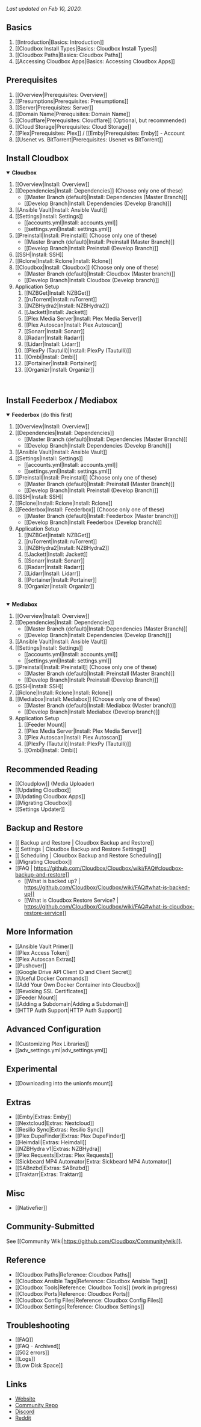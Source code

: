 _Last updated on Feb 10, 2020._

## Basics ##
1. [[Introduction|Basics: Introduction]]
1. [[Cloudbox Install Types|Basics: Cloudbox Install Types]]
1. [[Cloudbox Paths|Basics: Cloudbox Paths]]
1. [[Accessing Cloudbox Apps|Basics: Accessing Cloudbox Apps]]


## Prerequisites ##
1. [[Overview|Prerequisites: Overview]]
1. [[Presumptions|Prerequisites: Presumptions]]
1. [[Server|Prerequisites: Server]]
1. [[Domain Name|Prerequisites: Domain Name]]
1. [[Cloudflare|Prerequisites: Cloudflare]] (Optional, but recommended)
1. [[Cloud Storage|Prerequisites: Cloud Storage]]
1. [[Plex|Prerequisites: Plex]] / [[Emby|Prerequisites: Emby]] - Account
1. [[Usenet vs. BitTorrent|Prerequisites: Usenet vs BitTorrent]]


## Install Cloudbox ##


<details open><summary><strong>Cloudbox</strong></summary>

1. [[Overview|Install: Overview]]
1. [[Dependencies|Install: Dependencies]] (Choose only one of these)
   - [[Master Branch (default)|Install: Dependencies (Master Branch)]]
   - [[Develop Branch|Install: Dependencies (Develop Branch)]]
1. [[Ansible Vault|Install: Ansible Vault]]
1. [[Settings|Install: Settings]]
   - [[accounts.yml|Install: accounts.yml]]
   - [[settings.yml|Install: settings.yml]]
1. [[Preinstall|Install: Preinstall]] (Choose only one of these)
   - [[Master Branch (default)|Install: Preinstall (Master Branch)]]
   - [[Develop Branch|Install: Preinstall (Develop Branch)]]
1. [[SSH|Install: SSH]]
1. [[Rclone|Install: Rclone|Install: Rclone]]
1. [[Cloudbox|Install: Cloudbox]] (Choose only one of these)
   - [[Master Branch (default)|Install: Cloudbox (Master branch)]]
   - [[Develop Branch|Install: Cloudbox (Develop branch)]]
1. Application Setup
    1. [[NZBGet|Install: NZBGet]]
    1. [[ruTorrent|Install: ruTorrent]]
    1. [[NZBHydra2|Install: NZBHydra2]]
    1. [[Jackett|Install: Jackett]]
    1. [[Plex Media Server|Install: Plex Media Server]]
    1. [[Plex Autoscan|Install: Plex Autoscan]]
    1. [[Sonarr|Install: Sonarr]]
    1. [[Radarr|Install: Radarr]]
    1. [[Lidarr|Install: Lidarr]]
    1. [[PlexPy (Tautulli)|Install: PlexPy (Tautulli)]]
    1. [[Ombi|Install: Ombi]]
    1. [[Portainer|Install: Portainer]]
    1. [[Organizr|Install: Organizr]]
</details>

<br />


## Install Feederbox / Mediabox  ##

<details open><summary><strong>Feederbox</strong> (do this first)</summary>

1. [[Overview|Install: Overview]]
1. [[Dependencies|Install: Dependencies]]
   - [[Master Branch (default)|Install: Dependencies (Master Branch)]]
   - [[Develop Branch|Install: Dependencies (Develop Branch)]]
1. [[Ansible Vault|Install: Ansible Vault]]
1. [[Settings|Install: Settings]]
   - [[accounts.yml|Install: accounts.yml]]
   - [[settings.yml|Install: settings.yml]]
1. [[Preinstall|Install: Preinstall]] (Choose only one of these)
   - [[Master Branch (default)|Install: Preinstall (Master Branch)]]
   - [[Develop Branch|Install: Preinstall (Develop Branch)]]
1. [[SSH|Install: SSH]]
1. [[Rclone|Install: Rclone|Install: Rclone]]
1. [[Feederbox|Install: Feederbox]] (Choose only one of these)
   - [[Master Branch (default)|Install: Feederbox (Master branch)]]
   - [[Develop Branch|Install: Feederbox (Develop branch)]]
1. Application Setup
    1. [[NZBGet|Install: NZBGet]]
    1. [[ruTorrent|Install: ruTorrent]]
    1. [[NZBHydra2|Install: NZBHydra2]]
    1. [[Jackett|Install: Jackett]]
    1. [[Sonarr|Install: Sonarr]]
    1. [[Radarr|Install: Radarr]]
    1. [[Lidarr|Install: Lidarr]]
    1. [[Portainer|Install: Portainer]]
    1. [[Organizr|Install: Organizr]]

</details>

<br />

<details open><summary><strong>Mediabox</strong></summary>

1. [[Overview|Install: Overview]]
1. [[Dependencies|Install: Dependencies]]
   - [[Master Branch (default)|Install: Dependencies (Master Branch)]]
   - [[Develop Branch|Install: Dependencies (Develop Branch)]]
1. [[Ansible Vault|Install: Ansible Vault]]
1. [[Settings|Install: Settings]]
   - [[accounts.yml|Install: accounts.yml]]
   - [[settings.yml|Install: settings.yml]]
1. [[Preinstall|Install: Preinstall]] (Choose only one of these)
   - [[Master Branch (default)|Install: Preinstall (Master Branch)]]
   - [[Develop Branch|Install: Preinstall (Develop Branch)]]
1. [[SSH|Install: SSH]]
1. [[Rclone|Install: Rclone|Install: Rclone]]
1. [[Mediabox|Install: Mediabox]] (Choose only one of these)
   - [[Master Branch (default)|Install: Mediabox (Master branch)]]
   - [[Develop Branch|Install: Mediabox (Develop branch)]]
1. Application Setup
    1. [[Feeder Mount]]
    1. [[Plex Media Server|Install: Plex Media Server]]
    1. [[Plex Autoscan|Install: Plex Autoscan]]
    1. [[PlexPy (Tautulli)|Install: PlexPy (Tautulli)]]
    1. [[Ombi|Install: Ombi]]

</details>

## Recommended Reading ##
- [[Cloudplow]] (Media Uploader)
- [[Updating Cloudbox]]
- [[Updating Cloudbox Apps]]
- [[Migrating Cloudbox]]
- [[Settings Updater]]

## Backup and Restore  ##
- [[ Backup and Restore | Cloudbox Backup and Restore]]
- [[ Settings | Cloudbox Backup and Restore Settings]]
- [[ Scheduling | Cloudbox Backup and Restore Scheduling]]
- [[Migrating Cloudbox]]
- [[FAQ | https://github.com/Cloudbox/Cloudbox/wiki/FAQ#cloudbox-backup-and-restore]]
  - [[What is backed up? | https://github.com/Cloudbox/Cloudbox/wiki/FAQ#what-is-backed-up]]
  - [[What is Cloudbox Restore Service? | https://github.com/Cloudbox/Cloudbox/wiki/FAQ#what-is-cloudbox-restore-service]]


## More Information ##
- [[Ansible Vault Primer]]
- [[Plex Access Token]]
- [[Plex Autoscan Extras]]
- [[Pushover]]
- [[Google Drive API Client ID and Client Secret]]
- [[Useful Docker Commands]]
- [[Add Your Own Docker Container into Cloudbox]]
- [[Revoking SSL Certificates]]
- [[Feeder Mount]]
- [[Adding a Subdomain|Adding a Subdomain]]
- [[HTTP Auth Support|HTTP Auth Support]]

## Advanced Configuration ##
- [[Customizing Plex Libraries]]
- [[adv_settings.yml|adv_settings.yml]]

## Experimental ##
- [[Downloading into the unionfs mount]]

## Extras ##
- [[Emby|Extras: Emby]]
- [[Nextcloud|Extras: Nextcloud]]
- [[Resilio Sync|Extras: Resilio Sync]]
- [[Plex DupeFinder|Extras: Plex DupeFinder]]
- [[Heimdall|Extras: Heimdall]]
- [[NZBHydra v1|Extras: NZBHydra]]
- [[Plex Requests|Extras: Plex Requests]]
- [[Sickbeard MP4 Automator|Extra: Sickbeard MP4 Automator]]
- [[SABnzbd|Extras: SABnzbd]]
- [[Traktarr|Extras: Traktarr]]

## Misc ##
- [[Nativefier]]

## Community-Submitted ##
See [[Community Wiki|https://github.com/Cloudbox/Community/wiki]].

## Reference ##
- [[Cloudbox Paths|Reference: Cloudbox Paths]]
- [[Cloudbox Ansible Tags|Reference: Cloudbox Ansible Tags]]
- [[Cloudbox Tools|Reference: Cloudbox Tools]] (work in progress)
- [[Cloudbox Ports|Reference: Cloudbox Ports]]
- [[Cloudbox Config Files|Reference: Cloudbox Config Files]]
- [[Cloudbox Settings|Reference: Cloudbox Settings]]

## Troubleshooting ##
- [[FAQ]]
- [[FAQ - Archived]]
- [[502 errors]]
- [[Logs]]
- [[Low Disk Space]]

## Links ##
- [Website](https://cloudbox.works)
- [Community Repo](https://github.com/Cloudbox/Community)
- [Discord](https://discord.io/cloudbox)
- [Reddit](https://reddit.com/r/Cloudbox)